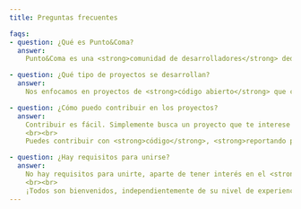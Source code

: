 ```yaml
---
title: Preguntas frecuentes

faqs: 
- question: ¿Qué es Punto&Coma?
  answer: 
    Punto&Coma es una <strong>comunidad de desarrolladores</strong> dedicada a trabajar en <strong>proyectos open source</strong>, con el objetivo de contribuir y beneficiar a la comunidad en general.

- question: ¿Qué tipo de proyectos se desarrollan?
  answer:
    Nos enfocamos en proyectos de <strong>código abierto</strong> que cubren diversas áreas, desde el <strong>desarrollo software</strong> hasta <strong>herramientas y recursos</strong> para la comunidad de desarrolladores. Siempre estamos abiertos a nuevas ideas y colaboradores.

- question: ¿Cómo puedo contribuir en los proyectos?
  answer:
    Contribuir es fácil. Simplemente busca un proyecto que te interese en el canal <strong>open source</strong> y escribí para ver cómo puedes ayudar.
    <br><br> 
    Puedes contribuir con <strong>código</strong>, <strong>reportando problemas</strong> o incluso <strong>compartiendo</strong> el proyecto entre otros desarrolladores.

- question: ¿Hay requisitos para unirse?
  answer: 
    No hay requisitos para unirte, aparte de tener interés en el <strong>desarrollo de software</strong> y deseo de colaborar en <strong>proyectos de código abierto</strong>.
    <br><br> 
    ¡Todos son bienvenidos, independientemente de su nivel de experiencia o habilidades técnicas!
---
```


<!--
  IMPORTANT: Respect the indentation of the text, it is important for the correct rendering of the component
  The FAQ component renders HTML, if you want you can use <strong> or <b> to apply bold type
  - With <strong> the text will be violet
  - With <b> the text only be bold
-->
